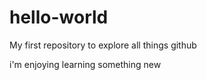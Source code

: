 # hello-world
My first repository to explore all things github

i'm enjoying learning something new
